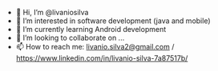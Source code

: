 - 👋 Hi, I’m @livaniosilva
- 👀 I’m interested in software development (java and mobile)
- 🌱 I’m currently learning Android development
- 💞️ I’m looking to collaborate on ...
- 📫 How to reach me: livanio.silva2@gmail.com / https://www.linkedin.com/in/livanio-silva-7a87517b/

<!---
livaniosilva/livaniosilva is a ✨ special ✨ repository because its `README.md` (this file) appears on your GitHub profile.
You can click the Preview link to take a look at your changes.
--->
